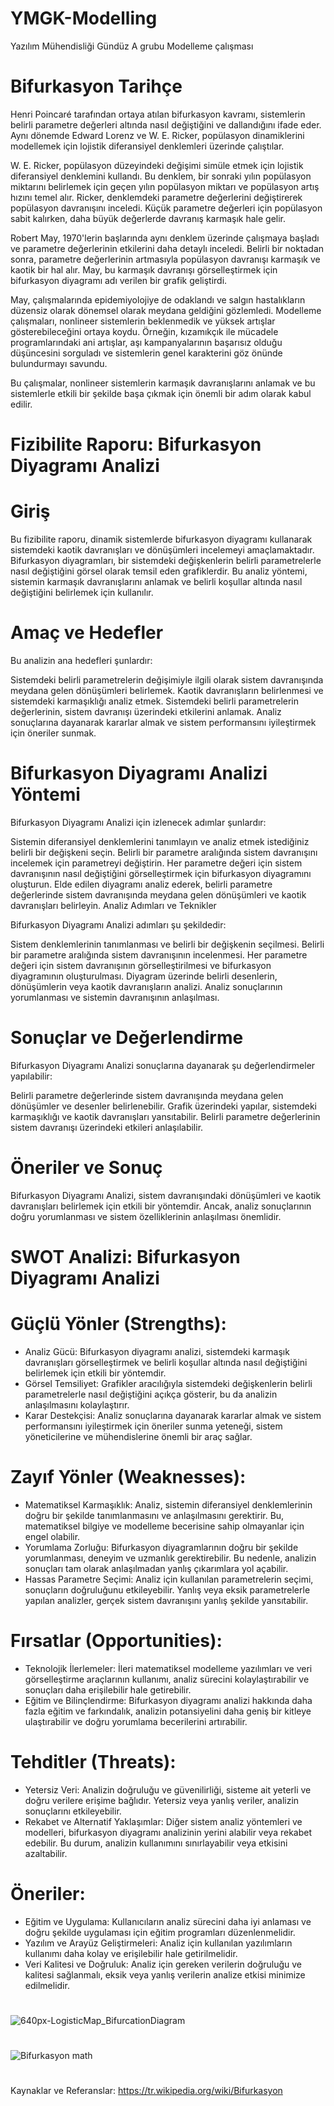 # YMGK-Modelling
Yazılım Mühendisliği Gündüz A grubu Modelleme çalışması

#

# Bifurkasyon Tarihçe

Henri Poincaré tarafından ortaya atılan bifurkasyon kavramı, sistemlerin belirli parametre değerleri altında nasıl değiştiğini ve dallandığını ifade eder. Aynı dönemde Edward Lorenz ve W. E. Ricker, popülasyon dinamiklerini modellemek için lojistik diferansiyel denklemleri üzerinde çalıştılar.

W. E. Ricker, popülasyon düzeyindeki değişimi simüle etmek için lojistik diferansiyel denklemini kullandı. Bu denklem, bir sonraki yılın popülasyon miktarını belirlemek için geçen yılın popülasyon miktarı ve popülasyon artış hızını temel alır. Ricker, denklemdeki parametre değerlerini değiştirerek popülasyon davranışını inceledi. Küçük parametre değerleri için popülasyon sabit kalırken, daha büyük değerlerde davranış karmaşık hale gelir.

Robert May, 1970'lerin başlarında aynı denklem üzerinde çalışmaya başladı ve parametre değerlerinin etkilerini daha detaylı inceledi. Belirli bir noktadan sonra, parametre değerlerinin artmasıyla popülasyon davranışı karmaşık ve kaotik bir hal alır. May, bu karmaşık davranışı görselleştirmek için bifurkasyon diyagramı adı verilen bir grafik geliştirdi.

May, çalışmalarında epidemiyolojiye de odaklandı ve salgın hastalıkların düzensiz olarak dönemsel olarak meydana geldiğini gözlemledi. Modelleme çalışmaları, nonlineer sistemlerin beklenmedik ve yüksek artışlar gösterebileceğini ortaya koydu. Örneğin, kızamıkçık ile mücadele programlarındaki ani artışlar, aşı kampanyalarının başarısız olduğu düşüncesini sorguladı ve sistemlerin genel karakterini göz önünde bulundurmayı savundu.

Bu çalışmalar, nonlineer sistemlerin karmaşık davranışlarını anlamak ve bu sistemlerle etkili bir şekilde başa çıkmak için önemli bir adım olarak kabul edilir.

#

# Fizibilite Raporu: Bifurkasyon Diyagramı Analizi

# Giriş

Bu fizibilite raporu, dinamik sistemlerde bifurkasyon diyagramı kullanarak sistemdeki kaotik davranışları ve dönüşümleri incelemeyi amaçlamaktadır. Bifurkasyon diyagramları, bir sistemdeki değişkenlerin belirli parametrelerle nasıl değiştiğini görsel olarak temsil eden grafiklerdir. Bu analiz yöntemi, sistemin karmaşık davranışlarını anlamak ve belirli koşullar altında nasıl değiştiğini belirlemek için kullanılır.

# Amaç ve Hedefler

Bu analizin ana hedefleri şunlardır:

Sistemdeki belirli parametrelerin değişimiyle ilgili olarak sistem davranışında meydana gelen dönüşümleri belirlemek.
Kaotik davranışların belirlenmesi ve sistemdeki karmaşıklığı analiz etmek.
Sistemdeki belirli parametrelerin değerlerinin, sistem davranışı üzerindeki etkilerini anlamak.
Analiz sonuçlarına dayanarak kararlar almak ve sistem performansını iyileştirmek için öneriler sunmak.

# Bifurkasyon Diyagramı Analizi Yöntemi

Bifurkasyon Diyagramı Analizi için izlenecek adımlar şunlardır:

Sistemin diferansiyel denklemlerini tanımlayın ve analiz etmek istediğiniz belirli bir değişkeni seçin.
Belirli bir parametre aralığında sistem davranışını incelemek için parametreyi değiştirin.
Her parametre değeri için sistem davranışının nasıl değiştiğini görselleştirmek için bifurkasyon diyagramını oluşturun.
Elde edilen diyagramı analiz ederek, belirli parametre değerlerinde sistem davranışında meydana gelen dönüşümleri ve kaotik davranışları belirleyin.
Analiz Adımları ve Teknikler

Bifurkasyon Diyagramı Analizi adımları şu şekildedir:

Sistem denklemlerinin tanımlanması ve belirli bir değişkenin seçilmesi.
Belirli bir parametre aralığında sistem davranışının incelenmesi.
Her parametre değeri için sistem davranışının görselleştirilmesi ve bifurkasyon diyagramının oluşturulması.
Diyagram üzerinde belirli desenlerin, dönüşümlerin veya kaotik davranışların analizi.
Analiz sonuçlarının yorumlanması ve sistemin davranışının anlaşılması.

# Sonuçlar ve Değerlendirme

Bifurkasyon Diyagramı Analizi sonuçlarına dayanarak şu değerlendirmeler yapılabilir:

Belirli parametre değerlerinde sistem davranışında meydana gelen dönüşümler ve desenler belirlenebilir.
Grafik üzerindeki yapılar, sistemdeki karmaşıklığı ve kaotik davranışları yansıtabilir.
Belirli parametre değerlerinin sistem davranışı üzerindeki etkileri anlaşılabilir.

# Öneriler ve Sonuç

Bifurkasyon Diyagramı Analizi, sistem davranışındaki dönüşümleri ve kaotik davranışları belirlemek için etkili bir yöntemdir. Ancak, analiz sonuçlarının doğru yorumlanması ve sistem özelliklerinin anlaşılması önemlidir.

# 


# SWOT Analizi: Bifurkasyon Diyagramı Analizi

# Güçlü Yönler (Strengths):

- Analiz Gücü: Bifurkasyon diyagramı analizi, sistemdeki karmaşık davranışları görselleştirmek ve belirli koşullar altında nasıl değiştiğini belirlemek için etkili bir yöntemdir.
- Görsel Temsiliyet: Grafikler aracılığıyla sistemdeki değişkenlerin belirli parametrelerle nasıl değiştiğini açıkça gösterir, bu da analizin anlaşılmasını kolaylaştırır.
- Karar Destekçisi: Analiz sonuçlarına dayanarak kararlar almak ve sistem performansını iyileştirmek için öneriler sunma yeteneği, sistem yöneticilerine ve mühendislerine önemli bir araç sağlar.

# Zayıf Yönler (Weaknesses):

- Matematiksel Karmaşıklık: Analiz, sistemin diferansiyel denklemlerinin doğru bir şekilde tanımlanmasını ve anlaşılmasını gerektirir. Bu, matematiksel bilgiye ve modelleme becerisine sahip olmayanlar için engel olabilir.
- Yorumlama Zorluğu: Bifurkasyon diyagramlarının doğru bir şekilde yorumlanması, deneyim ve uzmanlık gerektirebilir. Bu nedenle, analizin sonuçları tam olarak anlaşılmadan yanlış çıkarımlara yol açabilir.
- Hassas Parametre Seçimi: Analiz için kullanılan parametrelerin seçimi, sonuçların doğruluğunu etkileyebilir. Yanlış veya eksik parametrelerle yapılan analizler, gerçek sistem davranışını yanlış şekilde yansıtabilir.

# Fırsatlar (Opportunities):

- Teknolojik İlerlemeler: İleri matematiksel modelleme yazılımları ve veri görselleştirme araçlarının kullanımı, analiz sürecini kolaylaştırabilir ve sonuçları daha erişilebilir hale getirebilir.
- Eğitim ve Bilinçlendirme: Bifurkasyon diyagramı analizi hakkında daha fazla eğitim ve farkındalık, analizin potansiyelini daha geniş bir kitleye ulaştırabilir ve doğru yorumlama becerilerini artırabilir.

# Tehditler (Threats):

- Yetersiz Veri: Analizin doğruluğu ve güvenilirliği, sisteme ait yeterli ve doğru verilere erişime bağlıdır. Yetersiz veya yanlış veriler, analizin sonuçlarını etkileyebilir.
- Rekabet ve Alternatif Yaklaşımlar: Diğer sistem analiz yöntemleri ve modelleri, bifurkasyon diyagramı analizinin yerini alabilir veya rekabet edebilir. Bu durum, analizin kullanımını sınırlayabilir veya etkisini azaltabilir.

# Öneriler:

- Eğitim ve Uygulama: Kullanıcıların analiz sürecini daha iyi anlaması ve doğru şekilde uygulaması için eğitim programları düzenlenmelidir.
- Yazılım ve Arayüz Geliştirmeleri: Analiz için kullanılan yazılımların kullanımı daha kolay ve erişilebilir hale getirilmelidir.
- Veri Kalitesi ve Doğruluk: Analiz için gereken verilerin doğruluğu ve kalitesi sağlanmalı, eksik veya yanlış verilerin analize etkisi minimize edilmelidir.

#


![640px-LogisticMap_BifurcationDiagram](https://github.com/BurakGul1/YMGK-Modelling/assets/115585501/a35be279-b641-49c9-b8e4-4a6dccb14040)


#


![Bifurkasyon math](https://github.com/BurakGul1/YMGK-Modelling/assets/115585501/bf01b07c-b2da-46ce-beab-384ddaf4850c)

#

Kaynaklar ve Referanslar: https://tr.wikipedia.org/wiki/Bifurkasyon
